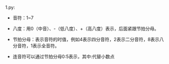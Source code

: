 1.py:
- 音符：1~7

- 八度：用0（中音）、-（低八度）、+（高八度）表示，后面紧跟节拍分母。

- 节拍分母：表示音符的时值，例如4表示四分音符，2表示二分音符，8表示八分音符，1表示全音符。
- 连音符可以通过节拍分母0:5表示，其中:代替小数点